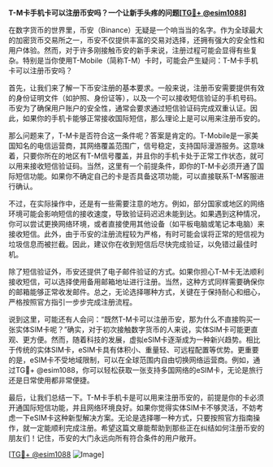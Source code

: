 **T-M卡手机卡可以注册币安吗？一个让新手头疼的问题[[TG💪+ @esim1088](https://t.me/s/esim1088)]**

在数字货币的世界里，币安（Binance）无疑是一个响当当的名字。作为全球最大的加密货币交易所之一，币安不仅提供丰富的交易对选择，还拥有强大的安全性和用户体验。然而，对于许多刚接触币安的新手来说，注册过程可能会显得有些复杂。特别是当你使用T-Mobile（简称T-M）卡时，可能会产生疑问：T-M卡手机卡可以注册币安吗？

首先，让我们来了解一下币安注册的基本要求。一般来说，注册币安需要提供有效的身份证明文件（如护照、身份证等），以及一个可以接收短信验证的手机号码。币安为了确保用户账户的安全性，通常会要求通过短信验证码完成双重认证。因此，如果你的手机卡能够正常接收国际短信，那么理论上是可以用来注册币安的。

那么问题来了，T-M卡是否符合这一条件呢？答案是肯定的。T-Mobile是一家美国知名的电信运营商，其网络覆盖范围广，信号稳定，支持国际漫游服务。这意味着，只要你所在的地区有T-M信号覆盖，并且你的手机卡处于正常工作状态，就可以用来接收短信验证码。当然，这里有一个前提条件，即你的T-M卡必须开通了国际短信功能。如果你不确定自己的卡是否具备这项功能，可以直接联系T-M客服进行确认。

不过，在实际操作中，还是有一些需要注意的地方。例如，部分国家或地区的网络环境可能会影响短信的接收速度，导致验证码迟迟未能到达。如果遇到这种情况，你可以尝试更换网络环境，或者直接使用其他设备（如平板电脑或笔记本电脑）来接收短信。此外，由于币安的注册流程较为严格，有时可能会误将正常的短信视为垃圾信息而被拦截。因此，建议你在收到短信后尽快完成验证，以免错过最佳时机。

除了短信验证外，币安还提供了电子邮件验证的方式。如果你担心T-M卡无法顺利接收短信，可以选择使用备用邮箱地址进行注册。当然，这种方式同样需要确保你的邮箱能够正常收发邮件。总之，无论选择哪种方式，关键在于保持耐心和细心，严格按照官方指引一步步完成注册流程。

说到这里，可能还有人会问：“既然T-M卡可以注册币安，那为什么不直接购买一张实体SIM卡呢？”确实，对于初次接触数字货币的人来说，实体SIM卡可能更直观、更方便。然而，随着科技的发展，虚拟eSIM卡逐渐成为一种新兴趋势。相比于传统的实体SIM卡，eSIM卡具有体积小、重量轻、可远程配置等优势。更重要的是，eSIM卡不受地域限制，可以在全球范围内自由切换网络运营商。例如，通过TG💪+ @esim1088，你可以轻松获取一张支持多国网络的eSIM卡，无论是旅行还是日常使用都非常便捷。

最后，让我们总结一下。T-M卡手机卡是可以用来注册币安的，前提是你的卡必须开通国际短信功能，并且网络环境良好。如果你觉得实体SIM卡不够灵活，不妨考虑一下eSIM卡这种新型解决方案。无论是选择哪一种方式，只要按照官方指南操作，就一定能顺利完成注册。希望这篇文章能帮助到那些正在纠结如何注册币安的朋友们！记住，币安的大门永远向所有符合条件的用户敞开。

[[TG💪+ @esim1088](https://t.me/s/esim1088) ![Image](https://i.postimg.cc/4NQfJmqS/Snipaste-2025-05-13-00-14-12.png)]